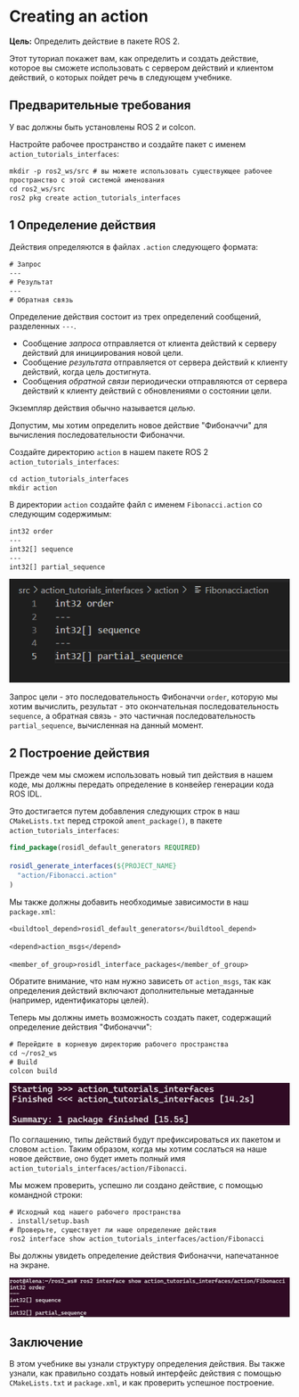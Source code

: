 # Creating an action

**Цель:** Определить действие в пакете ROS 2.

Этот туториал покажет вам, как определить и создать действие, которое вы сможете использовать с сервером действий и клиентом действий, о которых пойдет речь в следующем учебнике.

## Предварительные требования

У вас должны быть установлены ROS 2 и colcon.

Настройте рабочее пространство и создайте пакет с именем `action_tutorials_interfaces`:

```
mkdir -p ros2_ws/src # вы можете использовать существующее рабочее пространство с этой системой именования
cd ros2_ws/src
ros2 pkg create action_tutorials_interfaces
```

## 1 Определение действия

Действия определяются в файлах `.action` следующего формата:

```shell
# Запрос
---
# Результат
---
# Обратная связь
```

Определение действия состоит из трех определений сообщений, разделенных `---`.

* Сообщение *запроса* отправляется от клиента действий к серверу действий для инициирования новой цели.
* Сообщение *результата* отправляется от сервера действий к клиенту действий, когда цель достигнута.
* Сообщения *обратной связи* периодически отправляются от сервера действий к клиенту действий с обновлениями о состоянии цели.

Экземпляр действия обычно называется *целью*.

Допустим, мы хотим определить новое действие "Фибоначчи" для вычисления последовательности Фибоначчи.

Создайте директорию `action` в нашем пакете ROS 2 `action_tutorials_interfaces`:

```
cd action_tutorials_interfaces
mkdir action
```

В директории `action` создайте файл с именем `Fibonacci.action` со следующим содержимым:

```
int32 order
---
int32[] sequence
---
int32[] partial_sequence
```

![1732730499965](image/CreatinganAction/1732730499965.png)

Запрос цели - это последовательность Фибоначчи `order`, которую мы хотим вычислить, результат - это окончательная последовательность `sequence`, а обратная связь - это частичная последовательность `partial_sequence`, вычисленная на данный момент.

## 2 Построение действия

Прежде чем мы сможем использовать новый тип действия в нашем коде, мы должны передать определение в конвейер генерации кода ROS IDL.

Это достигается путем добавления следующих строк в наш `CMakeLists.txt` перед строкой `ament_package()`, в пакете `action_tutorials_interfaces`:

```cmake
find_package(rosidl_default_generators REQUIRED)

rosidl_generate_interfaces(${PROJECT_NAME}
  "action/Fibonacci.action"
)
```

Мы также должны добавить необходимые зависимости в наш `package.xml`:

```
<buildtool_depend>rosidl_default_generators</buildtool_depend>

<depend>action_msgs</depend>

<member_of_group>rosidl_interface_packages</member_of_group>
```

Обратите внимание, что нам нужно зависеть от `action_msgs`, так как определения действий включают дополнительные метаданные (например, идентификаторы целей).

Теперь мы должны иметь возможность создать пакет, содержащий определение действия "Фибоначчи":

```shell
# Перейдите в корневую директорию рабочего пространства
cd ~/ros2_ws
# Build
colcon build
```

![1732731327927](image/CreatinganAction/1732731327927.png)

По соглашению, типы действий будут префиксироваться их пакетом и словом `action`. Таким образом, когда мы хотим сослаться на наше новое действие, оно будет иметь полный имя `action_tutorials_interfaces/action/Fibonacci`.

Мы можем проверить, успешно ли создано действие, с помощью командной строки:

```shell
# Исходный код нашего рабочего пространства
. install/setup.bash
# Проверьте, существует ли наше определение действия
ros2 interface show action_tutorials_interfaces/action/Fibonacci
```

Вы должны увидеть определение действия Фибоначчи, напечатанное на экране.

![1732731513003](image/CreatinganAction/1732731513003.png)

## Заключение

В этом учебнике вы узнали структуру определения действия. Вы также узнали, как правильно создать новый интерфейс действия с помощью `CMakeLists.txt` и `package.xml`, и как проверить успешное построение.
